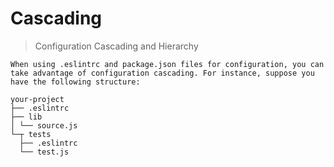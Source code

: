# Cascading
> Configuration Cascading and Hierarchy

~~~
When using .eslintrc and package.json files for configuration, you can take advantage of configuration cascading. For instance, suppose you have the following structure:
~~~

~~~
your-project
├── .eslintrc
├── lib
│ └── source.js
└─┬ tests
  ├── .eslintrc
  └── test.js
~~~